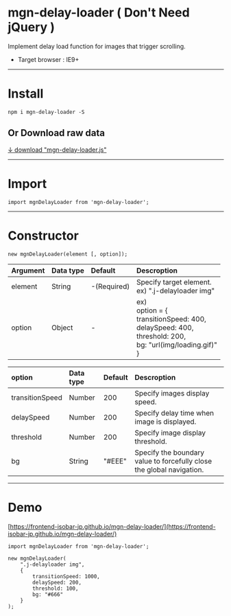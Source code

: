 # mgn-delay-loader ( Don't Need jQuery )


Implement delay load function for images that trigger scrolling.
- Target browser : IE9+

___

# Install

```
npm i mgn-delay-loader -S
```

## Or Download raw data
[↓ download "mgn-delay-loader.js"](https://raw.githubusercontent.com/frontend-isobar-jp/mgn-delay-loader/master/src/mgn-delay-loader.js)

___

# Import

```
import mgnDelayLoader from 'mgn-delay-loader';
```

___

# Constructor

```
new mgnDelayLoader(element [, option]);
```
|Argument|Data type|Default|Descroption|
|:-------|:--------|:------|:----------|
|element|String|-(Required)|Specify target element.<br>ex) ".j-delayloader img"|
|option|Object|-|ex)<br> option = {<br> transitionSpeed: 400,<br> delaySpeed: 400,<br> threshold: 200,<br> bg: "url(img/loading.gif)"<br>}|

|option|Data type|Default|Descroption|
|:-------|:--------|:------|:----------|
|transitionSpeed|Number|200|Specify images display speed.|
|delaySpeed|Number|200|Specify delay time when image is displayed.|
|threshold|Number|200|Specify image display threshold.|
|bg|String|"#EEE"|Specify the boundary value to forcefully close the global navigation.|

___

# Demo

[https://frontend-isobar-jp.github.io/mgn-delay-loader/](https://frontend-isobar-jp.github.io/mgn-delay-loader/)

```
import mgnDelayLoader from 'mgn-delay-loader';

new mgnDelayLoader(
    ".j-delayloader img",
    {
        transitionSpeed: 1000,
        delaySpeed: 200,
        threshold: 100,
        bg: "#666"
    }
);
```
